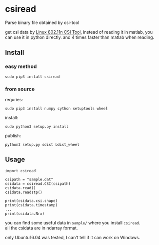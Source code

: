 # csiread

Parse binary file obtained by csi-tool

get csi data by [Linux 802.11n CSI Tool](https://dhalperi.github.io/linux-80211n-csitool/), instead of reading it in matlab, you can use it in python directly. and 4 times faster than matlab when reading.

## Install 

### easy method

```
sudo pip3 install csiread
```

### from source

requries:  

```
sudo pip3 install numpy cython setuptools wheel
```

install:  

```
sudo python3 setup.py install
```

publish:  

```
python3 setup.py sdist bdist_wheel
```

## Usage

```
import csiread

csipath = "sample.dat"
csidata = csiread.CSI(csipath)
csidata.read()
csidata.readstp()

print(csidata.csi.shape)
print(csidata.timestamp)
...
print(csidata.Nrx)
```

you can find some useful data in `sample/` where you install `csiread`.  
all the csidata are in ndarray format.  

only Ubuntu16.04 was tested, I can't tell if it can work on Windows.